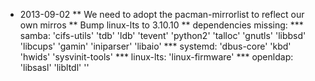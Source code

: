 * 2013-09-02
** We need to adopt the pacman-mirrorlist to reflect our own mirros
** Bump linux-lts to 3.10.10
** dependencies missing:
*** samba: 'cifs-utils' 'tdb' 'ldb' 'tevent' 'python2' 'talloc' 'gnutls' 'libbsd' 'libcups' 'gamin' 'iniparser' 'libaio'
*** systemd: 'dbus-core' 'kbd' 'hwids' 'sysvinit-tools'
*** linux-lts: 'linux-firmware'
*** openldap: 'libsasl' 'libltdl' ''